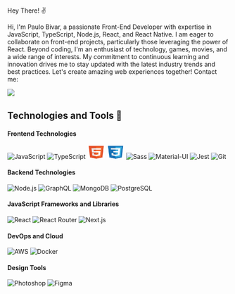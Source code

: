 Hey There! :v:

Hi, I'm Paulo Bivar, a passionate Front-End Developer with expertise in JavaScript, TypeScript, Node.js, React, and React Native. I am eager to collaborate on front-end projects, particularly those leveraging the power of React. Beyond coding, I'm an enthusiast of technology, games, movies, and a wide range of interests. My commitment to continuous learning and innovation drives me to stay updated with the latest industry trends and best practices.
Let's create amazing web experiences together!
Contact me: 
<div> 
  <a href='https://www.linkedin.com/in/paulobivarfilho/' target="_blank">
    <img  src='https://img.shields.io/badge/LinkedIn-0077B5?style=for-the-badge&logo=linkedin&logoColor=white'  width="100"  />
  </a>
<div style='display: inline_block'>
  
## Technologies and Tools 🎯

#### Frontend Technologies
<img src="https://cdn.jsdelivr.net/gh/devicons/devicon@latest/icons/javascript/javascript-plain.svg" alt="JavaScript" height="30" width="40" />
<img src="https://cdn.jsdelivr.net/gh/devicons/devicon@latest/icons/typescript/typescript-original.svg" alt="TypeScript" height="30" width="40" />
<img src="https://raw.githubusercontent.com/devicons/devicon/master/icons/html5/html5-original.svg" alt="HTML5" height="30" width="40" />
<img src="https://raw.githubusercontent.com/devicons/devicon/master/icons/css3/css3-original.svg" alt="CSS3" height="30" width="40" />
<img src="https://cdn.jsdelivr.net/gh/devicons/devicon@latest/icons/sass/sass-original.svg" alt="Sass" height="30" width="40" />
<img src="https://cdn.jsdelivr.net/gh/devicons/devicon@latest/icons/materialui/materialui-original.svg" alt="Material-UI" height="30" width="40" />
<img src="https://cdn.jsdelivr.net/gh/devicons/devicon@latest/icons/jest/jest-plain.svg" alt="Jest" height="30" width="40" />
<img src="https://cdn.jsdelivr.net/gh/devicons/devicon@latest/icons/git/git-original.svg" alt="Git" height="30" width="40" />

#### Backend Technologies
<img src="https://cdn.jsdelivr.net/gh/devicons/devicon@latest/icons/nodejs/nodejs-original.svg" alt="Node.js" height="30" width="40" />
<img src="https://cdn.jsdelivr.net/gh/devicons/devicon@latest/icons/graphql/graphql-plain.svg" alt="GraphQL" height="30" width="40" />
<img src="https://cdn.jsdelivr.net/gh/devicons/devicon@latest/icons/mongodb/mongodb-original.svg" alt="MongoDB" height="30" width="40" />
<img src="https://cdn.jsdelivr.net/gh/devicons/devicon@latest/icons/postgresql/postgresql-original.svg" alt="PostgreSQL" height="30" width="40" />

#### JavaScript Frameworks and Libraries
<img src="https://cdn.jsdelivr.net/gh/devicons/devicon@latest/icons/react/react-original.svg" alt="React" height="30" width="40" />
<img src="https://cdn.jsdelivr.net/gh/devicons/devicon@latest/icons/reactrouter/reactrouter-original.svg" alt="React Router" height="30" width="40" />
<img src="https://cdn.jsdelivr.net/gh/devicons/devicon@latest/icons/nextjs/nextjs-original.svg" alt="Next.js" height="30" width="40" />

#### DevOps and Cloud
<img src="https://cdn.jsdelivr.net/gh/devicons/devicon@latest/icons/amazonwebservices/amazonwebservices-plain-wordmark.svg" alt="AWS" height="40" width="50" />
<img src="https://cdn.jsdelivr.net/gh/devicons/devicon@latest/icons/docker/docker-original.svg" alt="Docker" height="30" width="40" />

#### Design Tools
<img src="https://cdn.jsdelivr.net/gh/devicons/devicon@latest/icons/photoshop/photoshop-original.svg" alt="Photoshop" height="30" width="40" />
<img src="https://cdn.jsdelivr.net/gh/devicons/devicon@latest/icons/figma/figma-original.svg" alt="Figma" height="20" width="40" />
</div>
</div>

<!---
<picture>
  <source
    srcset="https://github-readme-stats.vercel.app/api?username=bivarz&show_icons=true&theme=dark"
    media="(prefers-color-scheme: dark)"
  />
  <source
    srcset="https://github-readme-stats.vercel.app/api?username=bivarz&show_icons=true"
    media="(prefers-color-scheme: light), (prefers-color-scheme: no-preference)"
  />
  <img src="https://github-readme-stats.vercel.app/api?username=bivarz&show_icons=true" />

  <img src='https://github-readme-stats.vercel.app/api/top-langs/?username=bivarz&theme=blue-green' />
</picture>
